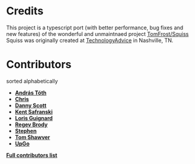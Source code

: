 # Credits

This project is a typescript port (with better performance, bug fixes and new features) of the wonderful and unmaintnaed project [TomFrost/Squiss](https://www.github.com/TomFrost/Squiss)  
Squiss was originally created at [TechnologyAdvice](http://www.technologyadvice.com) in Nashville, TN.

# Contributors

<aside class="notice">
sorted alphabetically
</aside>

* **[András Tóth](https://github.com/tothandras)**
* **[Chris](https://github.com/cwhenderson20)**
* **[Danny Scott](https://github.com/dannyrscott)**
* **[Kent Safranski](https://github.com/Fluidbyte)**
* **[Loris Guignard](https://github.com/loris)**
* **[Regev Brody](https://github.com/regevbr)**
* **[Stephen](https://github.com/stephen-ta)**
* **[Tom Shawver](https://github.com/TomFrost)**
* **[UpGo](https://github.com/upugo-dev)**

**[Full contributors list](https://github.com/PruvoNet/squiss-ts/contributors)**
